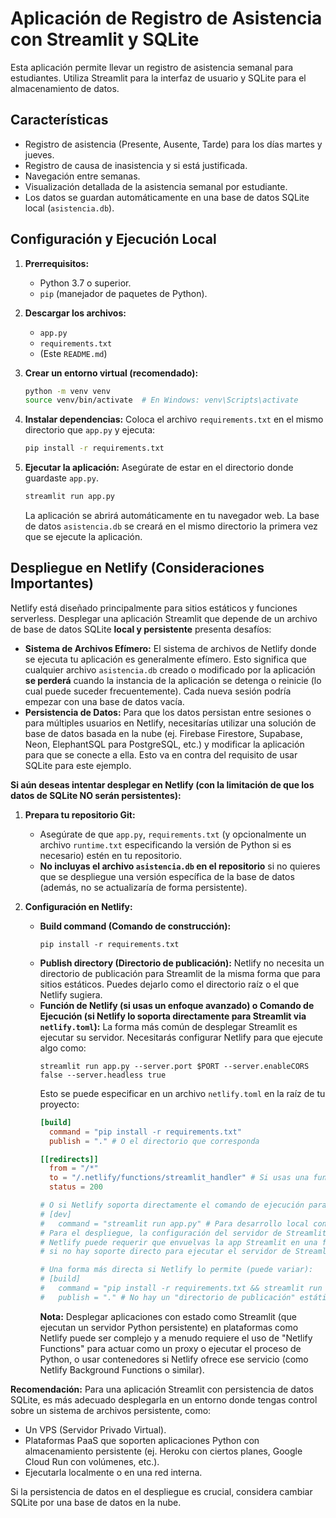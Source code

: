 # Aplicación de Registro de Asistencia con Streamlit y SQLite

Esta aplicación permite llevar un registro de asistencia semanal para estudiantes. Utiliza Streamlit para la interfaz de usuario y SQLite para el almacenamiento de datos.

## Características

* Registro de asistencia (Presente, Ausente, Tarde) para los días martes y jueves.
* Registro de causa de inasistencia y si está justificada.
* Navegación entre semanas.
* Visualización detallada de la asistencia semanal por estudiante.
* Los datos se guardan automáticamente en una base de datos SQLite local (`asistencia.db`).

## Configuración y Ejecución Local

1.  **Prerrequisitos:**
    * Python 3.7 o superior.
    * `pip` (manejador de paquetes de Python).

2.  **Descargar los archivos:**
    * `app.py`
    * `requirements.txt`
    * (Este `README.md`)

3.  **Crear un entorno virtual (recomendado):**
    ```bash
    python -m venv venv
    source venv/bin/activate  # En Windows: venv\Scripts\activate
    ```

4.  **Instalar dependencias:**
    Coloca el archivo `requirements.txt` en el mismo directorio que `app.py` y ejecuta:
    ```bash
    pip install -r requirements.txt
    ```

5.  **Ejecutar la aplicación:**
    Asegúrate de estar en el directorio donde guardaste `app.py`.
    ```bash
    streamlit run app.py
    ```
    La aplicación se abrirá automáticamente en tu navegador web. La base de datos `asistencia.db` se creará en el mismo directorio la primera vez que se ejecute la aplicación.

## Despliegue en Netlify (Consideraciones Importantes)

Netlify está diseñado principalmente para sitios estáticos y funciones serverless. Desplegar una aplicación Streamlit que depende de un archivo de base de datos SQLite **local y persistente** presenta desafíos:

* **Sistema de Archivos Efímero:** El sistema de archivos de Netlify donde se ejecuta tu aplicación es generalmente efímero. Esto significa que cualquier archivo `asistencia.db` creado o modificado por la aplicación **se perderá** cuando la instancia de la aplicación se detenga o reinicie (lo cual puede suceder frecuentemente). Cada nueva sesión podría empezar con una base de datos vacía.
* **Persistencia de Datos:** Para que los datos persistan entre sesiones o para múltiples usuarios en Netlify, necesitarías utilizar una solución de base de datos basada en la nube (ej. Firebase Firestore, Supabase, Neon, ElephantSQL para PostgreSQL, etc.) y modificar la aplicación para que se conecte a ella. Esto va en contra del requisito de usar SQLite para este ejemplo.

**Si aún deseas intentar desplegar en Netlify (con la limitación de que los datos de SQLite NO serán persistentes):**

1.  **Prepara tu repositorio Git:**
    * Asegúrate de que `app.py`, `requirements.txt` (y opcionalmente un archivo `runtime.txt` especificando la versión de Python si es necesario) estén en tu repositorio.
    * **No incluyas el archivo `asistencia.db` en el repositorio** si no quieres que se despliegue una versión específica de la base de datos (además, no se actualizaría de forma persistente).

2.  **Configuración en Netlify:**
    * **Build command (Comando de construcción):**
        ```
        pip install -r requirements.txt
        ```
    * **Publish directory (Directorio de publicación):** Netlify no necesita un directorio de publicación para Streamlit de la misma forma que para sitios estáticos. Puedes dejarlo como el directorio raíz o el que Netlify sugiera.
    * **Función de Netlify (si usas un enfoque avanzado) o Comando de Ejecución (si Netlify lo soporta directamente para Streamlit via `netlify.toml`):**
        La forma más común de desplegar Streamlit es ejecutar su servidor. Necesitarás configurar Netlify para que ejecute algo como:
        ```
        streamlit run app.py --server.port $PORT --server.enableCORS false --server.headless true
        ```
        Esto se puede especificar en un archivo `netlify.toml` en la raíz de tu proyecto:
        ```toml
        [build]
          command = "pip install -r requirements.txt"
          publish = "." # O el directorio que corresponda

        [[redirects]]
          from = "/*"
          to = "/.netlify/functions/streamlit_handler" # Si usas una función serverless
          status = 200

        # O si Netlify soporta directamente el comando de ejecución para el servidor:
        # [dev]
        #   command = "streamlit run app.py" # Para desarrollo local con Netlify CLI
        # Para el despliegue, la configuración del servidor de Streamlit es clave.
        # Netlify puede requerir que envuelvas la app Streamlit en una función serverless
        # si no hay soporte directo para ejecutar el servidor de Streamlit.

        # Una forma más directa si Netlify lo permite (puede variar):
        # [build]
        #   command = "pip install -r requirements.txt && streamlit run app.py --server.port $PORT --server.enableCORS false --server.headless true"
        #   publish = "." # No hay un "directorio de publicación" estático para Streamlit
        ```
        **Nota:** Desplegar aplicaciones con estado como Streamlit (que ejecutan un servidor Python persistente) en plataformas como Netlify puede ser complejo y a menudo requiere el uso de "Netlify Functions" para actuar como un proxy o ejecutar el proceso de Python, o usar contenedores si Netlify ofrece ese servicio (como Netlify Background Functions o similar).

**Recomendación:**
Para una aplicación Streamlit con persistencia de datos SQLite, es más adecuado desplegarla en un entorno donde tengas control sobre un sistema de archivos persistente, como:
* Un VPS (Servidor Privado Virtual).
* Plataformas PaaS que soporten aplicaciones Python con almacenamiento persistente (ej. Heroku con ciertos planes, Google Cloud Run con volúmenes, etc.).
* Ejecutarla localmente o en una red interna.

Si la persistencia de datos en el despliegue es crucial, considera cambiar SQLite por una base de datos en la nube.
